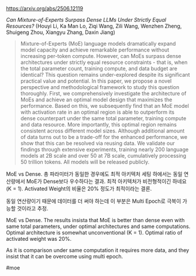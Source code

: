 https://arxiv.org/abs/2506.12119

*Can Mixture-of-Experts Surpass Dense LLMs Under Strictly Equal Resources?* (Houyi Li, Ka Man Lo, Ziqi Wang, Zili Wang, Wenzhen Zheng, Shuigeng Zhou, Xiangyu Zhang, Daxin Jiang)

> Mixture-of-Experts (MoE) language models dramatically expand model capacity and achieve remarkable performance without increasing per-token compute. However, can MoEs surpass dense architectures under strictly equal resource constraints - that is, when the total parameter count, training compute, and data budget are identical? This question remains under-explored despite its significant practical value and potential. In this paper, we propose a novel perspective and methodological framework to study this question thoroughly. First, we comprehensively investigate the architecture of MoEs and achieve an optimal model design that maximizes the performance. Based on this, we subsequently find that an MoE model with activation rate in an optimal region is able to outperform its dense counterpart under the same total parameter, training compute and data resource. More importantly, this optimal region remains consistent across different model sizes. Although additional amount of data turns out to be a trade-off for the enhanced performance, we show that this can be resolved via reusing data. We validate our findings through extensive experiments, training nearly 200 language models at 2B scale and over 50 at 7B scale, cumulatively processing 50 trillion tokens. All models will be released publicly.

MoE vs Dense. 총 파라미터가 동일한 경우에도 최적 아키텍처 세팅 하에서는 동일 연산량에서 MoE가 Dense보다 우수하다는 결과. 최적 아키텍처가 비전형적이긴 하네요 (K = 1). Activated Weight의 비율은 20% 정도가 최적이라는 결론.

동일 연산량이기 때문에 데이터를 더 써야 하는데 이 부분은 Multi Epoch로 극복이 가능할 것이라고 추정.

<english>
MoE vs Dense. The results insista that MoE is better than dense even with same total parameters, under optimal architectures and same computations. Optimal architecture is somewhat unconventional (K = 1). Optimal ratio of activated weight was 20%.

As it is comparison under same computation it requires more data, and they insist that it can be overcome using multi epoch.
</english>

#moe 